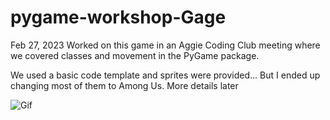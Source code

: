 # pygame-workshop-Gage

Feb 27, 2023
Worked on this game in an Aggie Coding Club meeting where we covered classes and movement in the PyGame package.

We used a basic code template and sprites were provided... But I ended up changing most of them to Among Us. More details later

![Gif](https://github.com/GageHoweTamu/pygame-workshop-Gage/raw/master/src/common/images/icon48.png "Logo Title Text 1")
